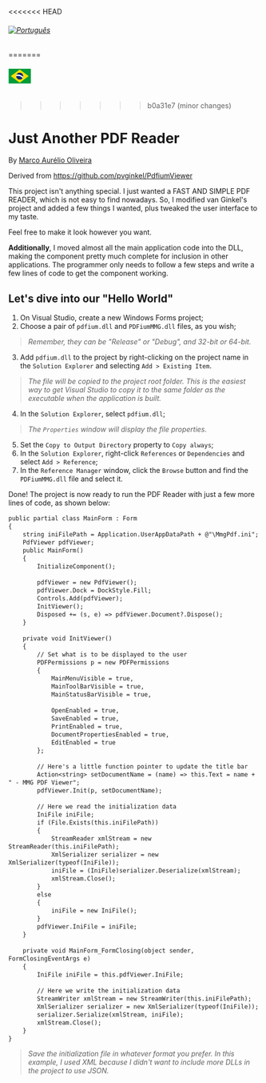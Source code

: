 <<<<<<< HEAD
###### [<img src="/imgs/flag-br.png" alt="Portugu&ecirc;s">](readme-pt.md "Versão em Português")
=======
###### [<img src="flag-br.png" alt="Portugu&ecirc;s">](readme-pt.md "Versão em Português")
>>>>>>> b0a31e7 (minor changes)
# Just Another PDF Reader

By [Marco Aurélio Oliveira](https://maurelio.com.br)

Derived from https://github.com/pvginkel/PdfiumViewer

This project isn't anything special. I just wanted a FAST AND SIMPLE PDF READER, which is not easy to find nowadays. So, I modified van Ginkel's project and added a few things I wanted, plus tweaked the user interface to my taste.

Feel free to make it look however you want.

**Additionally**, I moved almost all the main application code into the DLL, making the component pretty much complete for inclusion in other applications. The programmer only needs to follow a few steps and write a few lines of code to get the component working.

## Let's dive into our "Hello World"
1. On Visual Studio, create a new Windows Forms project;
2. Choose a pair of `pdfium.dll` and `PDFiumMMG.dll` files, as you wish;
>*Remember, they can be "Release" or "Debug", and 32-bit or 64-bit.*
3. Add `pdfium.dll` to the project by right-clicking on the project name in the `Solution Explorer` and selecting `Add > Existing Item`.
>*The file will be copied to the project root folder. This is the easiest way to get Visual Studio to copy it to the same folder as the executable when the application is built.*
4. In the `Solution Explorer`, select `pdfium.dll`;
>*The `Properties` window will display the file properties.*
5. Set the `Copy to Output Directory` property to `Copy always`;
6. In the `Solution Explorer`, right-click `References` or `Dependencies` and select `Add > Reference`;
7. In the `Reference Manager` window, click the `Browse` button and find the `PDFiumMMG.dll` file and select it.

Done! The project is now ready to run the PDF Reader with just a few more lines of code, as shown below:

```
public partial class MainForm : Form
{
    string iniFilePath = Application.UserAppDataPath + @"\MmgPdf.ini";
    PdfViewer pdfViewer;
    public MainForm()
    {
        InitializeComponent();

        pdfViewer = new PdfViewer();
        pdfViewer.Dock = DockStyle.Fill;
        Controls.Add(pdfViewer);
        InitViewer();
        Disposed += (s, e) => pdfViewer.Document?.Dispose();
    }

    private void InitViewer()
    {
        // Set what is to be displayed to the user
        PDFPermissions p = new PDFPermissions
        {
            MainMenuVisible = true,
            MainToolBarVisible = true,
            MainStatusBarVisible = true,

            OpenEnabled = true,
            SaveEnabled = true,
            PrintEnabled = true,
            DocumentPropertiesEnabled = true,
            EditEnabled = true
        };

        // Here's a little function pointer to update the title bar
        Action<string> setDocumentName = (name) => this.Text = name + " - MMG PDF Viewer";
        pdfViewer.Init(p, setDocumentName);

        // Here we read the initialization data
        IniFile iniFile;
        if (File.Exists(this.iniFilePath))
        {
            StreamReader xmlStream = new StreamReader(this.iniFilePath);
            XmlSerializer serializer = new XmlSerializer(typeof(IniFile));
            iniFile = (IniFile)serializer.Deserialize(xmlStream);
            xmlStream.Close();
        }
        else
        {
            iniFile = new IniFile();
        }
        pdfViewer.IniFile = iniFile;
    }

    private void MainForm_FormClosing(object sender, FormClosingEventArgs e)
    {
        IniFile iniFile = this.pdfViewer.IniFile;

        // Here we write the initialization data
        StreamWriter xmlStream = new StreamWriter(this.iniFilePath);
        XmlSerializer serializer = new XmlSerializer(typeof(IniFile));
        serializer.Serialize(xmlStream, iniFile);
        xmlStream.Close();
    }
}
```

>*Save the initialization file in whatever format you prefer. In this example, I used XML because I didn't want to include more DLLs in the project to use JSON.*
